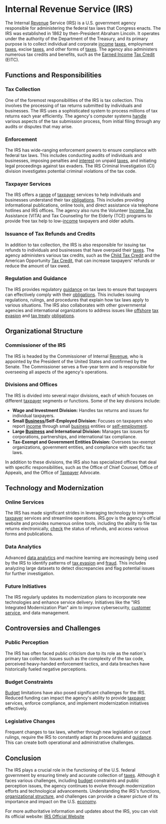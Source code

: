 # Internal Revenue Service (IRS)

The Internal [Revenue](../r/revenue.md) Service (IRS) is a U.S. government agency responsible for administering the federal tax laws that Congress enacts. The IRS was established in 1862 by then-President Abraham Lincoln. It operates under the authority of the Department of the Treasury, and its primary purpose is to collect individual and corporate [income](../i/income.md) [taxes](../t/taxes.md), employment [taxes](../t/taxes.md), excise [taxes](../t/taxes.md), and other forms of [taxes](../t/taxes.md). The agency also administers numerous tax credits and benefits, such as the [Earned Income](../e/earned_income.md) [Tax Credit](../t/tax_credit.md) (EITC).

## Functions and Responsibilities

### Tax Collection

One of the foremost responsibilities of the IRS is tax collection. This involves the processing of tax returns submitted by individuals and businesses. The IRS uses a sophisticated system to process millions of tax returns each year efficiently. The agency's computer systems [handle](../h/handle.md) various aspects of the tax submission process, from initial filing through any audits or disputes that may arise.

### Enforcement

The IRS has wide-ranging enforcement powers to ensure compliance with federal tax laws. This includes conducting audits of individuals and businesses, imposing penalties and [interest](../i/interest.md) on unpaid [taxes](../t/taxes.md), and initiating legal proceedings against tax evaders. The IRS Criminal Investigation (CI) division investigates potential criminal violations of the tax code.

### Taxpayer Services

The IRS offers a [range](../r/range.md) of [taxpayer](../t/taxpayer.md) services to help individuals and businesses understand their tax [obligations](../o/obligation.md). This includes providing informational publications, online tools, and direct assistance via telephone hotlines and IRS offices. The agency also runs the Volunteer [Income Tax](../i/income_tax.md) Assistance (VITA) and Tax Counseling for the Elderly (TCE) programs to provide free tax help to low-[income](../i/income.md) taxpayers and older adults.

### Issuance of Tax Refunds and Credits

In addition to tax collection, the IRS is also responsible for issuing tax refunds to individuals and businesses that have overpaid their [taxes](../t/taxes.md). The agency administers various tax credits, such as the [Child Tax Credit](../c/child_tax_credit.md) and the American Opportunity [Tax Credit](../t/tax_credit.md), that can increase taxpayers' refunds or reduce the amount of tax owed.

### Regulation and Guidance

The IRS provides regulatory [guidance](../g/guidance.md) on tax laws to ensure that taxpayers can effectively comply with their [obligations](../o/obligation.md). This includes issuing regulations, rulings, and procedures that explain how tax laws apply to various situations. The IRS also collaborates with other governmental agencies and international organizations to address issues like [offshore](../o/offshore.md) [tax evasion](../t/tax_evasion.md) and [tax treaty](../t/tax_treaty.md) [obligations](../o/obligation.md).

## Organizational Structure

### Commissioner of the IRS

The IRS is headed by the Commissioner of Internal [Revenue](../r/revenue.md), who is appointed by the President of the United States and confirmed by the Senate. The Commissioner serves a five-year term and is responsible for overseeing all aspects of the agency's operations.

### Divisions and Offices

The IRS is divided into several major divisions, each of which focuses on different [taxpayer](../t/taxpayer.md) segments or functions. Some of the key divisions include:

- **Wage and Investment Division:** Handles tax returns and issues for individual taxpayers.
- **Small [Business](../b/business.md)/Self-Employed Division:** Focuses on taxpayers who report [income](../i/income.md) through small [business](../b/business.md) entities or [self-employment](../s/self-employment.md).
- **Large [Business](../b/business.md) and International Division:** Manages tax issues for corporations, partnerships, and international tax compliance.
- **Tax-Exempt and Government Entities Division:** Oversees tax-exempt organizations, government entities, and compliance with specific tax laws.

In addition to these divisions, the IRS also has specialized offices that deal with specific responsibilities, such as the Office of Chief Counsel, Office of Appeals, and the Office of [Taxpayer](../t/taxpayer.md) Advocate.

## Technology and Modernization

### Online Services

The IRS has made significant strides in leveraging technology to improve [taxpayer](../t/taxpayer.md) services and streamline operations. IRS.gov is the agency's official website and provides numerous online tools, including the ability to file tax returns electronically, [check](../c/check.md) the status of refunds, and access various forms and publications.

### Data Analytics

Advanced [data analytics](../d/data_analytics.md) and machine learning are increasingly being used by the IRS to identify patterns of [tax evasion](../t/tax_evasion.md) and [fraud](../f/fraud.md). This includes analyzing large datasets to detect discrepancies and flag potential issues for further investigation.

### Future Initiatives

The IRS regularly updates its modernization plans to incorporate new technologies and enhance service delivery. Initiatives like the "IRS Integrated Modernization Plan" aim to improve cybersecurity, [customer service](../c/customer_service.md), and data management.

## Controversies and Challenges

### Public Perception

The IRS has often faced public criticism due to its role as the nation's primary tax collector. Issues such as the complexity of the tax code, perceived heavy-handed enforcement tactics, and data breaches have historically fueled negative perceptions.

### Budget Constraints

[Budget](../b/budget.md) limitations have also posed significant challenges for the IRS. Reduced funding can impact the agency's ability to provide [taxpayer](../t/taxpayer.md) services, enforce compliance, and implement modernization initiatives effectively.

### Legislative Changes

Frequent changes to tax laws, whether through new legislation or court rulings, require the IRS to constantly adapt its procedures and [guidance](../g/guidance.md). This can create both operational and administrative challenges.

## Conclusion

The IRS plays a crucial role in the functioning of the U.S. federal government by ensuring timely and accurate collection of [taxes](../t/taxes.md). Although it faces various challenges, including [budget](../b/budget.md) constraints and public perception issues, the agency continues to evolve through modernization efforts and technological advancements. Understanding the IRS's functions, [organizational structure](../o/organizational_structure.md), and challenges can provide a clearer picture of its importance and impact on the U.S. [economy](../e/economy.md). 

For more authoritative information and updates about the IRS, you can visit its official website:
[IRS Official Website](https://www.irs.gov)

